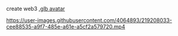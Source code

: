 create web3 [.glb avatar](https://mozillahubs.readyplayer.me/)



https://user-images.githubusercontent.com/4064893/219208033-cee88535-a9f7-485e-a61e-a5cf2a579720.mp4


